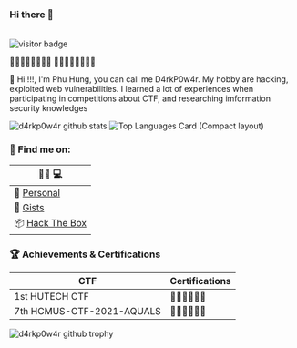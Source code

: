 ### Hi there 👋 

<br>![visitor badge](https://visitor-badge.laobi.icu/badge?page_id=D4rkP0w4r&title=Hacker_views)</br>

🐱‍💻🐱‍💻🐱‍💻🐱‍💻 🐱‍👤🐱‍👤🐱‍👤🐱‍👤 

👋 Hi !!!, I'm Phu Hung, you can call me D4rkP0w4r. My hobby are hacking, exploited web vulnerabilities. I learned a lot of experiences when participating in competitions about CTF, and researching imformation security knowledges

![d4rkp0w4r github stats](https://github-readme-stats.vercel.app/api?username=D4rkP0w4r&count_private=true&show_icons=true&include_all_commits=true&theme=vue)
![Top Languages Card (Compact layout)](https://github-readme-stats.vercel.app/api/top-langs/?username=D4rkP0w4r&layout=compact&theme=buefy)

### 🔖 Find me on:

|🐱‍💻 💻|
|-|
|🐾 [Personal](https://github.com/D4rkP0w4r)|      
|🦑 [Gists](https://gist.github.com/D4rkP0w4r)|
|📦 [Hack The Box](https://app.hackthebox.eu/profile/601563)|

### 🏆 Achievements & Certifications

|CTF|Certifications|
|---|---|
|1st HUTECH CTF|🐱‍👤🐱‍👤🐱‍👤|
|7th HCMUS-CTF-2021-AQUALS|🐱‍👤🐱‍👤🐱‍👤|


![d4rkp0w4r github trophy](https://github-profile-trophy.vercel.app/?username=D4rkP0w4r&theme=onedark)

